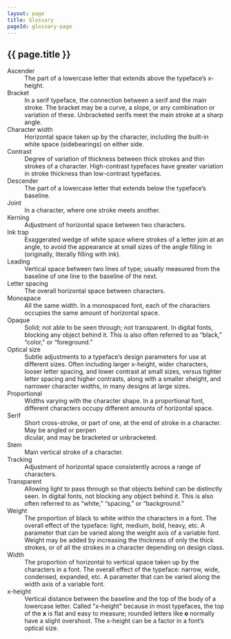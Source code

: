 ```yaml
---
layout: page
title: Glossary
pageId: glossary-page
---
```


## {{ page.title }}

<dl>

<dt id='ascender'>Ascender</dt>
<dd>The part of a lowercase letter that extends above the typeface’s x-height.</dd>

<dt id='bracket'>Bracket</dt>
<dd>In a serif typeface, the connection between a serif and the main stroke. The bracket
may be a curve, a slope, or any combination or variation of these. Unbracketed serifs
meet the main stroke at a sharp angle.</dd>

<dt id='characterwidth'>Character width</dt>
<dd>Horizontal space taken up by the character, including the built-in white space
(sidebearings) on either side.</dd>

<dt id='contrast'>Contrast</dt>
<dd>Degree of variation of thickness between thick strokes and thin strokes of a character.
High-contrast typefaces have greater variation in stroke thickness than low-contrast
typefaces.</dd>

<dt id='descender'>Descender</dt>
<dd>The part of a lowercase letter that extends below the typeface’s baseline.</dd>

<dt id='joint'>Joint</dt>
<dd>In a character, where one stroke meets another.</dd>

<dt id='kerning'>Kerning</dt>
<dd>Adjustment of horizontal space between two characters.</dd>

<dt id='inktrap'>Ink trap</dt>
<dd>Exaggerated wedge of white space where strokes of a letter join at an angle, to avoid
the appearance at small sizes of the angle filling in (originally, literally filling with ink).</dd>

<dt id='leading'>Leading</dt>
<dd>Vertical space between two lines of type; usually measured from the baseline of one
line to the baseline of the next.</dd>

<dt id='letterspacing'>Letter spacing</dt>
<dd>The overall horizontal space between characters.</dd>

<dt id='monospace'>Monospace</dt>
<dd>All the same width. In a monospaced font, each of the characters occupies the same
amount of horizontal space.</dd>

<dt id='opaque'>Opaque</dt>
<dd>Solid; not able to be seen through; not transparent. In digital fonts, blocking any
object behind it. This is also often referred to as “black,” “color,” or “foreground.”</dd>

<dt id='opticalsize'>Optical size</dt>
<dd>Subtle adjustments to a typeface’s design parameters for use at different sizes. Often
including larger x-height, wider characters, looser letter spacing, and lower contrast at
small sizes, versus tighter letter spacing and higher contrasts, along with a smaller xheight,
and narrower character widths, in many designs at large sizes.</dd>

<dt id='proportional'>Proportional</dt>
<dd>Widths varying with the character shape. In a proportional font, different
characters occupy different amounts of horizontal space.</dd>

<dt id='serif'>Serif</dt>
<dd>Short cross-stroke, or part of one, at the end of stroke in a character. May be angled
or perpen<dd>dicular, and may be bracketed or unbracketed.</dd>

<dt id='stem'>Stem</dt>
<dd>Main vertical stroke of a character.</dd>

<dt id='tracking'>Tracking</dt>
<dd>Adjustment of horizontal space consistently across a range of characters.</dd>

<dt id='transparent'>Transparent</dt>
<dd>Allowing light to pass through so that objects behind can be distinctly seen. In digital
fonts, not blocking any object behind it. This is also often referred to as “white,”
“spacing,” or “background.”</dd>

<dt id='weight'>Weight</dt>
<dd>The proportion of black to white within the characters in a font. The overall effect of
the typeface: light, medium, bold, heavy, etc. A parameter that can be varied along
the weight axis of a variable font. Weight may be added by increasing the thickness of
only the thick strokes, or of all the strokes in a character depending on design class.</dd>

<dt id='width'>Width</dt>
<dd>The proportion of horizontal to vertical space taken up by the characters in a font. The
overall effect of the typeface: narrow, wide, condensed, expanded, etc. A parameter
that can be varied along the width axis of a variable font.</dd>

<dt id='xheight'>x-height</dt>
<dd>Vertical distance between the baseline and the top of the body of a lowercase letter.
Called "x-height" because in most typefaces, the top of the <b>x</b> is flat and easy to
measure; rounded letters like <b>o</b> normally have a slight overshoot. The x-height can be
a factor in a font’s optical size.</dd>

</dl>